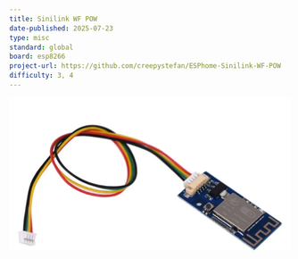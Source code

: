 ```yaml
---
title: Sinilink WF POW
date-published: 2025-07-23
type: misc
standard: global
board: esp8266
project-url: https://github.com/creepystefan/ESPhome-Sinilink-WF-POW
difficulty: 3, 4
---
```


![alt text](cable.png "Image Hover Text")
